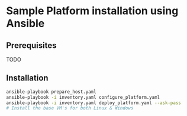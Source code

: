 # Sample Platform installation using Ansible

## Prerequisites

TODO

## Installation

```bash
ansible-playbook prepare_host.yaml
ansible-playbook -i inventory.yaml configure_platform.yaml
ansible-playbook -i inventory.yaml deploy_platform.yaml --ask-pass
# Install the base VM's for both Linux & Windows
```
